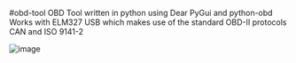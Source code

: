 #obd-tool
OBD Tool written in python using Dear PyGui and python-obd
Works with ELM327 USB which makes use of the standard OBD-II protocols CAN and ISO 9141-2


![image](https://i.imgur.com/84743v3.png)
